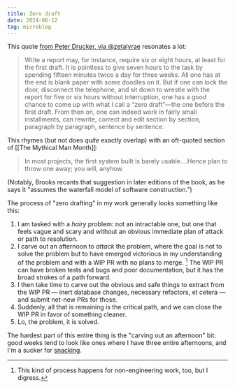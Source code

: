 ```yaml
---
title: Zero draft
date: 2024-06-12
tag: microblog
---
```


This quote [from Peter Drucker, via @zetalyrae](https://x.com/zetalyrae/status/1797384601746518385?s=12&t=M_YJHCkPF0gWKK16v7jjYg) resonates a lot:

> Write a report may, for instance, require six or eight hours, at least for the first draft. It is pointless to give seven hours to the task by spending fifteen minutes twice a day for three weeks. All one has at the end is blank paper with some doodles on it. But if one can lock the door, disconnect the telephone, and sit down to wrestle with the report for five or six hours without interruption, one has a good chance to come up with what I call a “zero draft”—the one before the first draft. From then on, one can indeed work in fairly small installments, can rewrite, correct and edit section by section, paragraph by paragraph, sentence by sentence.

This rhymes (but not does _quite_ exactly overlap) with an oft-quoted section of [[The Mythical Man Month]]:

> In most projects, the first system built is barely usable....Hence plan to throw one away; you will, anyhow.

(Notably, Brooks recants that suggestion in later editions of the book, as he says it "assumes the waterfall model of software construction.")

The process of "zero drafting" in my work generally looks something like this:

1. I am tasked with a _hairy_ problem: not an intractable one, but one that feels vague and scary and without an obvious immediate plan of attack or path to resolution.
2. I carve out an afternoon to _attack_ the problem, where the goal is not to solve the problem but to have emerged victorious in my understanding of the problem and with a WIP PR with no plans to merge. [^1] The WIP PR can have broken tests and bugs and poor documentation, but it has the broad strokes of a path forward.
3. I then take time to carve out the obvious and safe things to extract from the WIP PR — inert database changes, necessary refactors, et cetera — and submit net-new PRs for those.
4. Suddenly, all that is remaining is the critical path, and we can close the WIP PR in favor of something cleaner.
5. Lo, the problem, it is solved.

The hardest part of this entire thing is the "carving out an afternoon" bit: good weeks tend to look like ones where I have three entire afternoons, and I'm a sucker for [snacking](https://lethain.com/work-on-what-matters/).

[^1]: This kind of process happens for non-engineering work, too, but I digress.
